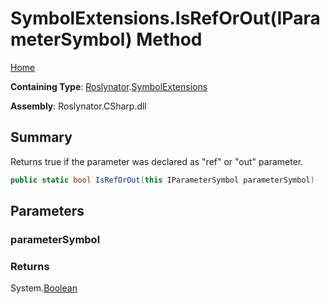 # SymbolExtensions\.IsRefOrOut\(IParameterSymbol\) Method

[Home](../../../README.md)

**Containing Type**: [Roslynator](../../README.md)\.[SymbolExtensions](../README.md)

**Assembly**: Roslynator\.CSharp\.dll

## Summary

Returns true if the parameter was declared as "ref" or "out" parameter\.

```csharp
public static bool IsRefOrOut(this IParameterSymbol parameterSymbol)
```

## Parameters

### parameterSymbol





### Returns

System\.[Boolean](https://docs.microsoft.com/en-us/dotnet/api/system.boolean)

